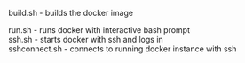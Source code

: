 build.sh - builds the docker image

run.sh - runs docker with interactive bash prompt <br/>
ssh.sh - starts docker with ssh and logs in <br/>
sshconnect.sh - connects to running docker instance with ssh

